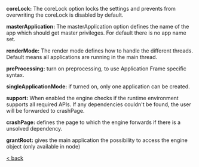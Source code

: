 **coreLock:** The coreLock option locks the settings and prevents from overwriting the coreLock is disabled by default.

**masterApplication:** The masterApplication option defines the name of the app which should get master privileges. For default there is no app name set.	

**renderMode:** The render mode defines how to handle the different threads. Default means all applications are running in the main thread.

**preProcessing:** turn on preprocessing, to use Application Frame specific syntax.

**singleApplicationMode:** if turned on, only one application can be created.	

**support:** When enabled the engine checks if the runtime environment supports all required APIs. If any dependencies couldn't be found, the user will be forwarded to crashPage.

**crashPage:** defines the page to which the engine forwards if there is a unsolved dependency.

**grantRoot:** gives the main application the possibility to access the engine object (only available in node)


[< back](https://github.com/TitanNano/ApplicationFrame/wiki)
